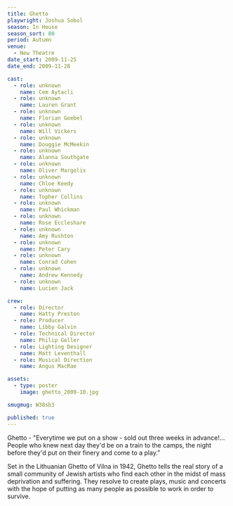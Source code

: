 ```yaml
---
title: Ghetto
playwright: Joshua Sobol
season: In House
season_sort: 80
period: Autumn
venue:
  - New Theatre
date_start: 2009-11-25
date_end: 2009-11-28

cast:
  - role: unknown
    name: Cem Aytacli
  - role: unknown
    name: Lauren Grant
  - role: unknown
    name: Florian Goebel
  - role: unknown
    name: Will Vickers
  - role: unknown
    name: Douggie McMeekin
  - role: unknown
    name: Alanna Southgate
  - role: unknown
    name: Oliver Margolis
  - role: unknown
    name: Chloe Keedy
  - role: unknown
    name: Topher Collins
  - role: unknown
    name: Paul Whickman
  - role: unknown
    name: Rose Eccleshare
  - role: unknown
    name: Amy Rushton
  - role: unknown
    name: Peter Cary
  - role: unknown
    name: Conrad Cohen
  - role: unknown
    name: Andrew Kennedy
  - role: unknown
    name: Lucien Jack

crew:
  - role: Director
    name: Hatty Preston
  - role: Producer
    name: Libby Galvin
  - role: Technical Director
    name: Philip Geller
  - role: Lighting Designer
    name: Matt Leventhall
  - role: Musical Direction
    name: Angus MacRae

assets:
  - type: poster
    image: ghetto_2009-10.jpg

smugmug: W38sb3

published: true
---
```


Ghetto - "Everytime we put on a show - sold out three weeks in advance!... People who knew next day they'd be on a train to the camps, the night before they'd put on their finery and come to a play."

Set in the Lithuanian Ghetto of Vilna in 1942, Ghetto tells the real story of a small community of Jewish artists who find each other in the midst of mass deprivation and suffering. They resolve to create plays, music and concerts with the hope of putting as many people as possible to work in order to survive.
